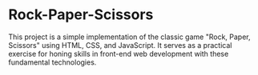 # Rock-Paper-Scissors
This project is a simple implementation of the classic game "Rock, Paper, Scissors" using HTML, CSS, and JavaScript. It serves as a practical exercise for honing skills in front-end web development with these fundamental technologies.
